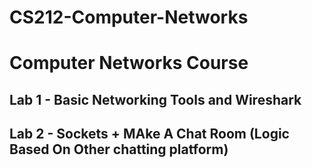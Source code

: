 # CS212-Computer-Networks
# Computer Networks Course
## Lab 1 - Basic Networking Tools and Wireshark
## Lab 2 - Sockets + MAke A Chat Room (Logic Based On Other chatting platform)

